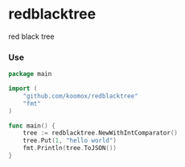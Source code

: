 # redblacktree
red black tree

### Use         
```go
package main

import (
	"github.com/koomox/redblacktree"
	"fmt"
)

func main() {
	tree := redblacktree.NewWithIntComparator()
	tree.Put(1, "hello world")
	fmt.Println(tree.ToJSON())
}
```